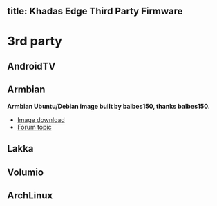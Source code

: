 title: Khadas Edge Third Party Firmware
---

# 3rd party
## AndroidTV

## Armbian
**Armbian Ubuntu/Debian image built by balbes150, thanks balbes150.**
* [Image download](https://yadi.sk/d/ie_dx5x_w2xUIQ/LINUX/ARMBIAN)
* [Forum topic](https://forum.khadas.com/t/armbian-for-khadas-edge-rk3399/3168)

## Lakka

## Volumio

## ArchLinux
